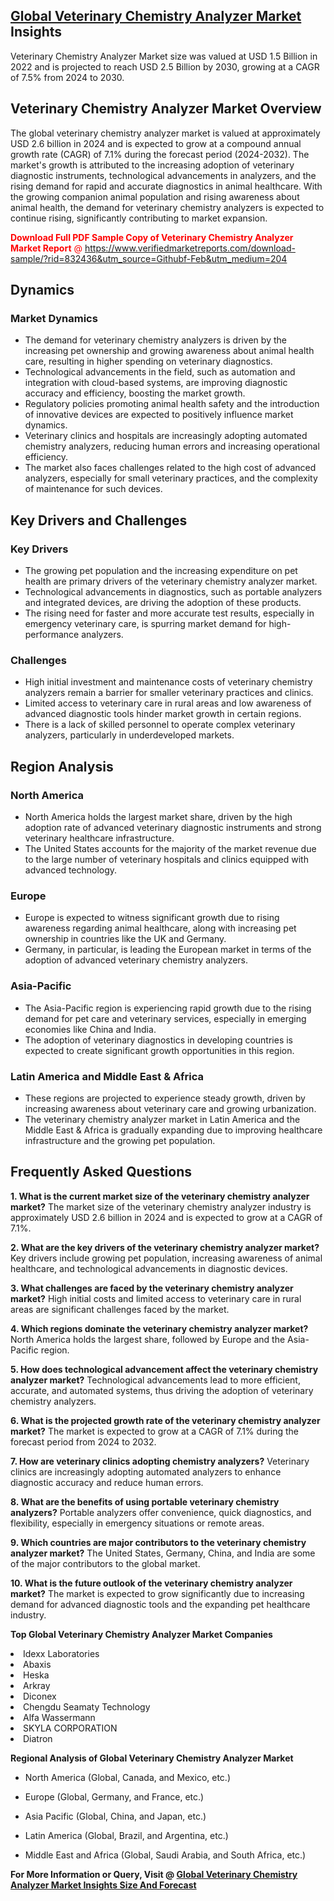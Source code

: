 <h2><a href="https://www.verifiedmarketreports.com/download-sample/?rid=832436&amp;utm_source=Githubf&amp;utm_medium=204" target="_blank">Global Veterinary Chemistry Analyzer Market</a> Insights</h2><p>Veterinary Chemistry Analyzer Market size was valued at USD 1.5 Billion in 2022 and is projected to reach USD 2.5 Billion by 2030, growing at a CAGR of 7.5% from 2024 to 2030.</p><p> <!DOCTYPE html> <html lang="en"> <head> <meta charset="UTF-8"> <meta name="viewport" content="width=device-width, initial-scale=1.0"> <meta name="description" content="Veterinary Chemistry Analyzer Market Analysis including industry dynamics, drivers, challenges, and regional insights. Explore detailed market overview and growth opportunities."> <title>Veterinary Chemistry Analyzer Market Analysis</title> </head> <body> <h2>Veterinary Chemistry Analyzer Market Overview</h2> <p>The global veterinary chemistry analyzer market is valued at approximately USD 2.6 billion in 2024 and is expected to grow at a compound annual growth rate (CAGR) of 7.1% during the forecast period (2024-2032). The market's growth is attributed to the increasing adoption of veterinary diagnostic instruments, technological advancements in analyzers, and the rising demand for rapid and accurate diagnostics in animal healthcare. With the growing companion animal population and rising awareness about animal health, the demand for veterinary chemistry analyzers is expected to continue rising, significantly contributing to market expansion.</p> <p><p><span class=""><span style="color: #ff0000;"><strong>Download Full PDF Sample Copy of Veterinary Chemistry Analyzer Market Report</strong> @ </span><a href="https://www.verifiedmarketreports.com/download-sample/?rid=832436&amp;utm_source=Githubf-Feb&amp;utm_medium=204" target="_blank">https://www.verifiedmarketreports.com/download-sample/?rid=832436&amp;utm_source=Githubf-Feb&amp;utm_medium=204</a></span></p></p> <h2>Dynamics</h2> <h3>Market Dynamics</h3> <ul> <li>The demand for veterinary chemistry analyzers is driven by the increasing pet ownership and growing awareness about animal health care, resulting in higher spending on veterinary diagnostics.</li> <li>Technological advancements in the field, such as automation and integration with cloud-based systems, are improving diagnostic accuracy and efficiency, boosting the market growth.</li> <li>Regulatory policies promoting animal health safety and the introduction of innovative devices are expected to positively influence market dynamics.</li> <li>Veterinary clinics and hospitals are increasingly adopting automated chemistry analyzers, reducing human errors and increasing operational efficiency.</li> <li>The market also faces challenges related to the high cost of advanced analyzers, especially for small veterinary practices, and the complexity of maintenance for such devices.</li> </ul> <h2>Key Drivers and Challenges</h2> <h3>Key Drivers</h3> <ul> <li>The growing pet population and the increasing expenditure on pet health are primary drivers of the veterinary chemistry analyzer market.</li> <li>Technological advancements in diagnostics, such as portable analyzers and integrated devices, are driving the adoption of these products.</li> <li>The rising need for faster and more accurate test results, especially in emergency veterinary care, is spurring market demand for high-performance analyzers.</li> </ul> <h3>Challenges</h3> <ul> <li>High initial investment and maintenance costs of veterinary chemistry analyzers remain a barrier for smaller veterinary practices and clinics.</li> <li>Limited access to veterinary care in rural areas and low awareness of advanced diagnostic tools hinder market growth in certain regions.</li> <li>There is a lack of skilled personnel to operate complex veterinary analyzers, particularly in underdeveloped markets.</li> </ul> <h2>Region Analysis</h2> <h3>North America</h3> <ul> <li>North America holds the largest market share, driven by the high adoption rate of advanced veterinary diagnostic instruments and strong veterinary healthcare infrastructure.</li> <li>The United States accounts for the majority of the market revenue due to the large number of veterinary hospitals and clinics equipped with advanced technology.</li> </ul> <h3>Europe</h3> <ul> <li>Europe is expected to witness significant growth due to rising awareness regarding animal healthcare, along with increasing pet ownership in countries like the UK and Germany.</li> <li>Germany, in particular, is leading the European market in terms of the adoption of advanced veterinary chemistry analyzers.</li> </ul> <h3>Asia-Pacific</h3> <ul> <li>The Asia-Pacific region is experiencing rapid growth due to the rising demand for pet care and veterinary services, especially in emerging economies like China and India.</li> <li>The adoption of veterinary diagnostics in developing countries is expected to create significant growth opportunities in this region.</li> </ul> <h3>Latin America and Middle East & Africa</h3> <ul> <li>These regions are projected to experience steady growth, driven by increasing awareness about veterinary care and growing urbanization.</li> <li>The veterinary chemistry analyzer market in Latin America and the Middle East & Africa is gradually expanding due to improving healthcare infrastructure and the growing pet population.</li> </ul> <h2>Frequently Asked Questions</h2> <p><strong>1. What is the current market size of the veterinary chemistry analyzer market?</strong> The market size of the veterinary chemistry analyzer industry is approximately USD 2.6 billion in 2024 and is expected to grow at a CAGR of 7.1%.</p> <p><strong>2. What are the key drivers of the veterinary chemistry analyzer market?</strong> Key drivers include growing pet population, increasing awareness of animal healthcare, and technological advancements in diagnostic devices.</p> <p><strong>3. What challenges are faced by the veterinary chemistry analyzer market?</strong> High initial costs and limited access to veterinary care in rural areas are significant challenges faced by the market.</p> <p><strong>4. Which regions dominate the veterinary chemistry analyzer market?</strong> North America holds the largest share, followed by Europe and the Asia-Pacific region.</p> <p><strong>5. How does technological advancement affect the veterinary chemistry analyzer market?</strong> Technological advancements lead to more efficient, accurate, and automated systems, thus driving the adoption of veterinary chemistry analyzers.</p> <p><strong>6. What is the projected growth rate of the veterinary chemistry analyzer market?</strong> The market is expected to grow at a CAGR of 7.1% during the forecast period from 2024 to 2032.</p> <p><strong>7. How are veterinary clinics adopting chemistry analyzers?</strong> Veterinary clinics are increasingly adopting automated analyzers to enhance diagnostic accuracy and reduce human errors.</p> <p><strong>8. What are the benefits of using portable veterinary chemistry analyzers?</strong> Portable analyzers offer convenience, quick diagnostics, and flexibility, especially in emergency situations or remote areas.</p> <p><strong>9. Which countries are major contributors to the veterinary chemistry analyzer market?</strong> The United States, Germany, China, and India are some of the major contributors to the global market.</p> <p><strong>10. What is the future outlook of the veterinary chemistry analyzer market?</strong> The market is expected to grow significantly due to increasing demand for advanced diagnostic tools and the expanding pet healthcare industry.</p> </body> </html> </p><p><strong>Top Global Veterinary Chemistry Analyzer Market Companies</strong></p><div data-test-id=""><p><li>Idexx Laboratories</li><li> Abaxis</li><li> Heska</li><li> Arkray</li><li> Diconex</li><li> Chengdu Seamaty Technology</li><li> Alfa Wassermann</li><li> SKYLA CORPORATION</li><li> Diatron</li></p><div><strong>Regional Analysis of&nbsp;Global Veterinary Chemistry Analyzer Market</strong></div><ul><li dir="ltr"><p dir="ltr">North America&nbsp;(Global, Canada, and Mexico, etc.)</p></li><li dir="ltr"><p dir="ltr">Europe (Global, Germany, and France, etc.)</p></li><li dir="ltr"><p dir="ltr">Asia Pacific&nbsp;(Global, China, and Japan, etc.)</p></li><li dir="ltr"><p dir="ltr">Latin America&nbsp;(Global, Brazil, and Argentina, etc.)</p></li><li dir="ltr">Middle East and Africa&nbsp;(Global, Saudi Arabia, and South Africa, etc.)</li></ul><p><strong>For More Information or Query, Visit @&nbsp;</strong><strong><a href="https://www.verifiedmarketreports.com/product/veterinary-chemistry-analyzer-market/?utm_source=Githubf&amp;utm_medium=204" target="_blank">Global Veterinary Chemistry Analyzer Market Insights Size And Forecast</a></strong></p></div>
